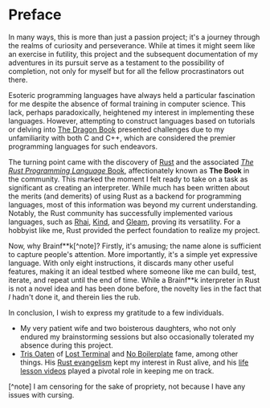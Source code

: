 # Preface

In many ways, this is more than just a passion project; it's a journey through the realms of curiosity and perseverance. While at times it might seem like an exercise in futility, this project and the subsequent documentation of my adventures in its pursuit serve as a testament to the possibility of completion, not only for myself but for all the fellow procrastinators out there.

Esoteric programming languages have always held a particular fascination for me despite the absence of formal training in computer science. This lack, perhaps paradoxically, heightened my interest in implementing these languages. However, attempting to construct languages based on tutorials or delving into [The Dragon Book](https://en.wikipedia.org/wiki/Compilers:_Principles,_Techniques,_and_Tools) presented challenges due to my unfamiliarity with both C and C++, which are considered the premier programming languages for such endeavors.

The turning point came with the discovery of [Rust](https://www.rust-lang.org/) and the associated [_The Rust Programming Language_ Book](https://doc.rust-lang.org/book/), affectionately known as **The Book** in the community. This marked the moment I felt ready to take on a task as significant as creating an interpreter. While much has been written about the merits (and demerits) of using Rust as a backend for programming languages, most of this information was beyond my current understanding. Notably, the Rust community has successfully implemented various languages, such as [Rhai](https://github.com/jonathandturner/rhai), [Kind](https://github.com/HigherOrderCO/Kind), and [Gleam](https://github.com/gleam-lang/gleam), proving its versatility. For a hobbyist like me, Rust provided the perfect foundation to realize my project.

Now, why Brainf*\*k[^note]? Firstly, it's amusing; the name alone is sufficient to capture people's attention. More importantly, it's a simple yet expressive language. With only eight instructions, it discards many other useful features, making it an ideal testbed where someone like me can build, test, iterate, and repeat until the end of time. While a Brainf*\*k interpreter in Rust is not a novel idea and has been done before, the novelty lies in the fact that _I_ hadn't done it, and therein lies the rub.

In conclusion, I wish to express my gratitude to a few individuals.

* My very patient wife and two boisterous daughters, who not only endured my brainstorming sessions but also occasionally tolerated my absence during this project.
* [Tris Oaten](https://www.namtao.com/) of [Lost Terminal](https://lostterminal.com/) and [No Boilerplate](https://www.youtube.com/c/NoBoilerplate) fame, among other things. His [Rust evangelism](https://www.youtube.com/watch?v=Z3xPIYHKSoI) kept my interest in Rust alive, and his [life lesson videos](https://www.youtube.com/watch?v=bJQj1uKtnus) played a pivotal role in keeping me on track.

[^note] I am censoring for the sake of propriety, not because I have any issues with cursing.
